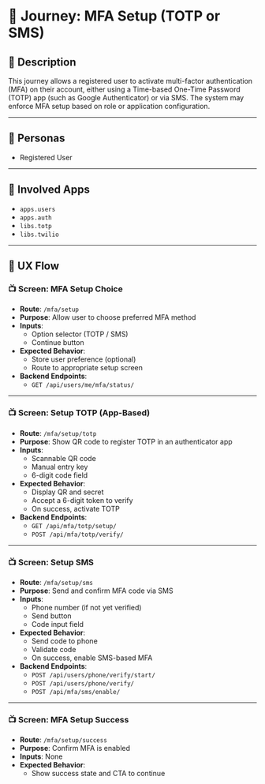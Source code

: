 

# 📝 Journey: MFA Setup (TOTP or SMS)

## 📌 Description

This journey allows a registered user to activate multi-factor authentication (MFA) on their account, either using a Time-based One-Time Password (TOTP) app (such as Google Authenticator) or via SMS. The system may enforce MFA setup based on role or application configuration.

---

## 👥 Personas

- Registered User

---

## 🧩 Involved Apps

- `apps.users`
- `apps.auth`
- `libs.totp`
- `libs.twilio`

---

## 🧭 UX Flow

### 📺 Screen: MFA Setup Choice

- **Route**: `/mfa/setup`
- **Purpose**: Allow user to choose preferred MFA method
- **Inputs**:
  - Option selector (TOTP / SMS)
  - Continue button
- **Expected Behavior**:
  - Store user preference (optional)
  - Route to appropriate setup screen
- **Backend Endpoints**:
  - `GET /api/users/me/mfa/status/`

---

### 📺 Screen: Setup TOTP (App-Based)

- **Route**: `/mfa/setup/totp`
- **Purpose**: Show QR code to register TOTP in an authenticator app
- **Inputs**:
  - Scannable QR code
  - Manual entry key
  - 6-digit code field
- **Expected Behavior**:
  - Display QR and secret
  - Accept a 6-digit token to verify
  - On success, activate TOTP
- **Backend Endpoints**:
  - `GET /api/mfa/totp/setup/`
  - `POST /api/mfa/totp/verify/`

---

### 📺 Screen: Setup SMS

- **Route**: `/mfa/setup/sms`
- **Purpose**: Send and confirm MFA code via SMS
- **Inputs**:
  - Phone number (if not yet verified)
  - Send button
  - Code input field
- **Expected Behavior**:
  - Send code to phone
  - Validate code
  - On success, enable SMS-based MFA
- **Backend Endpoints**:
  - `POST /api/users/phone/verify/start/`
  - `POST /api/users/phone/verify/`
  - `POST /api/mfa/sms/enable/`

---

### 📺 Screen: MFA Setup Success

- **Route**: `/mfa/setup/success`
- **Purpose**: Confirm MFA is enabled
- **Inputs**: None
- **Expected Behavior**:
  - Show success state and CTA to continue
